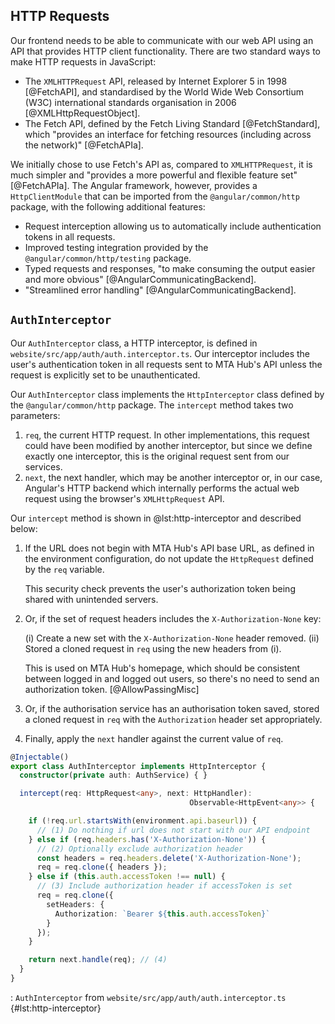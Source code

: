 ## HTTP Requests

Our frontend needs to be able to communicate with our web API using an API that provides HTTP client functionality. There are two standard ways to make HTTP requests in JavaScript:

- The `XMLHTTPRequest` API, released by Internet Explorer 5 in 1998 [@FetchAPI], and standardised by the World Wide Web Consortium (W3C) international standards organisation in 2006 [@XMLHttpRequestObject].
- The Fetch API, defined by the Fetch Living Standard [@FetchStandard], which "provides an interface for fetching resources (including across the network)" [@FetchAPIa].

We initially chose to use Fetch's API as, compared to `XMLHTTPRequest`, it is much simpler and "provides a more powerful and flexible feature set" [@FetchAPIa]. The Angular framework, however, provides a `HttpClientModule` that can be imported from the `@angular/common/http` package, with the following additional features:

- Request interception allowing us to automatically include authentication tokens in all requests.
- Improved testing integration provided by the `@angular/common/http/testing` package.
- Typed requests and responses, "to make consuming the output easier and more obvious" [@AngularCommunicatingBackend].
- "Streamlined error handling" [@AngularCommunicatingBackend].


## `AuthInterceptor`

<!-- talk about how certain requests should still go through despite an authentication failure -->

Our `AuthInterceptor` class, a HTTP interceptor, is defined in `website/src/app/auth/auth.interceptor.ts`. Our interceptor includes the user's authentication token in all requests sent to MTA Hub's API unless the request is explicitly set to be unauthenticated.

Our `AuthInterceptor` class implements the `HttpInterceptor` class defined by the `@angular/common/http` package. The `intercept` method takes two parameters:

1. `req`, the current HTTP request. In other implementations, this request could have been modified by another interceptor, but since we define exactly one interceptor, this is the original request sent from our services.
2. `next`, the next handler, which may be another interceptor or, in our case, Angular's HTTP backend which internally performs the actual web request using the browser's `XMLHttpRequest` API.

Our `intercept` method is shown in @lst:http-interceptor and described below:

1. If the URL does not begin with MTA Hub's API base URL, as defined in the environment configuration, do not update the `HttpRequest` defined by the `req` variable.

    This security check prevents the user's authorization token being shared with unintended servers.

1. Or, if the set of request headers includes the `X-Authorization-None` key:

    (i) Create a new set with the `X-Authorization-None` header removed.
    (ii) Stored a cloned request in `req` using the new headers from (i).

    This is used on MTA Hub's homepage, which should be consistent between logged in and logged out users, so there's no need to send an authorization token. [@AllowPassingMisc]

1. Or, if the authorisation service has an authorisation token saved, stored a cloned request in `req` with the `Authorization` header set appropriately.
1. Finally, apply the `next` handler against the current value of `req`.

```ts
@Injectable()
export class AuthInterceptor implements HttpInterceptor {
  constructor(private auth: AuthService) { }

  intercept(req: HttpRequest<any>, next: HttpHandler):
                                        Observable<HttpEvent<any>> {

    if (!req.url.startsWith(environment.api.baseurl)) {
      // (1) Do nothing if url does not start with our API endpoint
    } else if (req.headers.has('X-Authorization-None')) {
      // (2) Optionally exclude authorization header
      const headers = req.headers.delete('X-Authorization-None');
      req = req.clone({ headers });
    } else if (this.auth.accessToken !== null) {
      // (3) Include authorization header if accessToken is set
      req = req.clone({
        setHeaders: {
          Authorization: `Bearer ${this.auth.accessToken}`
        }
      });
    }

    return next.handle(req); // (4)
  }
}
```
: `AuthInterceptor` from `website/src/app/auth/auth.interceptor.ts` {#lst:http-interceptor}

<!-- catching httpclient errors https://stackoverflow.com/questions/46019771/catching-errors-in-angular-httpclient -->


<!-- content-length header setting it to 0, using body:'' instead of content-length: 0 - https://stackoverflow.com/questions/7210507/ajax-post-error-refused-to-set-unsafe-header-connection/7210840 -->

<!--
### Caching

Some data rarely changes and
talk about caching techniques. for example, we can show old data initially (if available) and update with the newest info when it comes. cache eviction? disable for admin areas in case a decision is made on outdated info? make sure to still show feedback if a request fails, of course. but this would be covered by the default case. -->
